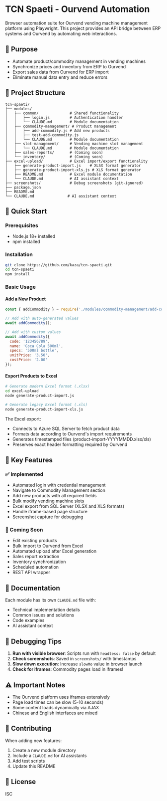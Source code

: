 # TCN Spaeti - Ourvend Automation

Browser automation suite for Ourvend vending machine management platform using Playwright. This project provides an API bridge between ERP systems and Ourvend by automating web interactions.

## 🎯 Purpose

- Automate product/commodity management in vending machines
- Synchronize prices and inventory from ERP to Ourvend
- Export sales data from Ourvend for ERP import
- Eliminate manual data entry and reduce errors

## 📁 Project Structure

```
tcn-spaeti/
├── modules/
│   ├── common/              # Shared functionality
│   │   ├── login.js         # Authentication handler
│   │   └── CLAUDE.md        # Module documentation
│   ├── commodity-management/ # Product management
│   │   ├── add-commodity.js # Add new products
│   │   ├── test-add-commodity.js
│   │   └── CLAUDE.md        # Module documentation
│   ├── slot-management/     # Vending machine slot management
│   │   └── CLAUDE.md        # Module documentation
│   ├── sales-reports/       # (Coming soon)
│   └── inventory/           # (Coming soon)
├── excel-upload/            # Excel import/export functionality
│   ├── generate-product-import.js    # XLSX format generator
│   ├── generate-product-import-xls.js # XLS format generator
│   ├── README.md            # Excel module documentation
│   └── CLAUDE.md            # AI assistant context
├── screenshots/             # Debug screenshots (git-ignored)
├── package.json
├── README.md
└── CLAUDE.md               # AI assistant context

```

## 🚀 Quick Start

### Prerequisites
- Node.js 18+ installed
- npm installed

### Installation
```bash
git clone https://github.com/kaza/tcn-spaeti.git
cd tcn-spaeti
npm install
```

### Basic Usage

#### Add a New Product
```javascript
const { addCommodity } = require('./modules/commodity-management/add-commodity');

// Add with auto-generated values
await addCommodity();

// Add with custom values
await addCommodity({
  code: '123456789',
  name: 'Coca Cola 500ml',
  specs: '500ml bottle',
  unitPrice: '3.50',
  costPrice: '2.00'
});
```

#### Export Products to Excel
```bash
# Generate modern Excel format (.xlsx)
cd excel-upload
node generate-product-import.js

# Generate legacy Excel format (.xls)
node generate-product-import-xls.js
```

The Excel export:
- Connects to Azure SQL Server to fetch product data
- Formats data according to Ourvend's import requirements
- Generates timestamped files (product-import-YYYYMMDD.xlsx/xls)
- Preserves exact header formatting required by Ourvend

## 🔧 Key Features

### ✅ Implemented
- Automated login with credential management
- Navigate to Commodity Management section
- Add new products with all required fields
- Bulk modify vending machine slots
- Excel export from SQL Server (XLSX and XLS formats)
- Handle iframe-based page structure
- Screenshot capture for debugging

### 🚧 Coming Soon
- Edit existing products
- Bulk import to Ourvend from Excel
- Automated upload after Excel generation
- Sales report extraction
- Inventory synchronization
- Scheduled automation
- REST API wrapper

## 📝 Documentation

Each module has its own `CLAUDE.md` file with:
- Technical implementation details
- Common issues and solutions
- Code examples
- AI assistant context

## 🐛 Debugging Tips

1. **Run with visible browser**: Scripts run with `headless: false` by default
2. **Check screenshots**: Saved in `screenshots/` with timestamps
3. **Slow down execution**: Increase `slowMo` value in browser launch
4. **Check for iframes**: Commodity pages load in iframes!

## ⚠️ Important Notes

- The Ourvend platform uses iframes extensively
- Page load times can be slow (5-10 seconds)
- Some content loads dynamically via AJAX
- Chinese and English interfaces are mixed

## 🤝 Contributing

When adding new features:
1. Create a new module directory
2. Include a `CLAUDE.md` for AI assistants
3. Add test scripts
4. Update this README

## 📄 License

ISC